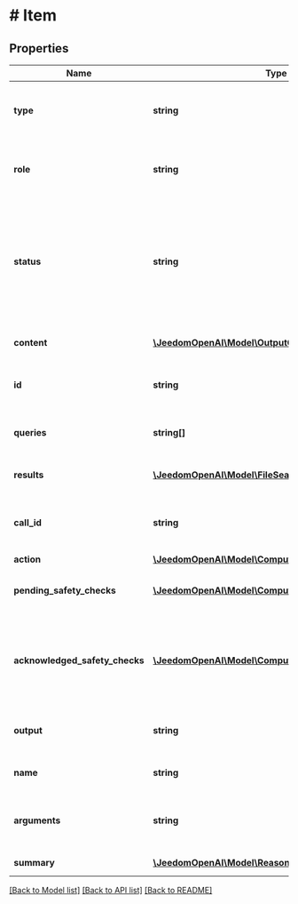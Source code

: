 # # Item

## Properties

Name | Type | Description | Notes
------------ | ------------- | ------------- | -------------
**type** | **string** | The type of the message input. Always set to &#x60;message&#x60;. |
**role** | **string** | The role of the output message. Always &#x60;assistant&#x60;. |
**status** | **string** | The status of the item. One of &#x60;in_progress&#x60;, &#x60;completed&#x60;, or &#x60;incomplete&#x60;. Populated when items are returned via API. |
**content** | [**\JeedomOpenAI\Model\OutputContent[]**](OutputContent.md) | The content of the output message. |
**id** | **string** | The unique identifier of the reasoning content. |
**queries** | **string[]** | The queries used to search for files. |
**results** | [**\JeedomOpenAI\Model\FileSearchToolCallResultsInner[]**](FileSearchToolCallResultsInner.md) | The results of the file search tool call. | [optional]
**call_id** | **string** | The unique ID of the function tool call generated by the model. |
**action** | [**\JeedomOpenAI\Model\ComputerAction**](ComputerAction.md) |  |
**pending_safety_checks** | [**\JeedomOpenAI\Model\ComputerToolCallSafetyCheck[]**](ComputerToolCallSafetyCheck.md) | The pending safety checks for the computer call. |
**acknowledged_safety_checks** | [**\JeedomOpenAI\Model\ComputerToolCallSafetyCheck[]**](ComputerToolCallSafetyCheck.md) | The safety checks reported by the API that have been acknowledged by the  developer. | [optional]
**output** | **string** | A JSON string of the output of the function tool call. |
**name** | **string** | The name of the function to run. |
**arguments** | **string** | A JSON string of the arguments to pass to the function. |
**summary** | [**\JeedomOpenAI\Model\ReasoningItemSummaryInner[]**](ReasoningItemSummaryInner.md) | Reasoning text contents. |

[[Back to Model list]](../../README.md#models) [[Back to API list]](../../README.md#endpoints) [[Back to README]](../../README.md)
